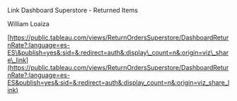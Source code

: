 Link Dashboard Superstore \- Returned Items

William Loaiza

[https://public.tableau.com/views/ReturnOrdersSuperstore/DashboardReturnRate?:language=es-ES\&publish=yes&:sid=&:redirect=auth&:display\_count=n&:origin=viz\_share\_link](https://public.tableau.com/views/ReturnOrdersSuperstore/DashboardReturnRate?:language=es-ES&publish=yes&:sid=&:redirect=auth&:display_count=n&:origin=viz_share_link)  
